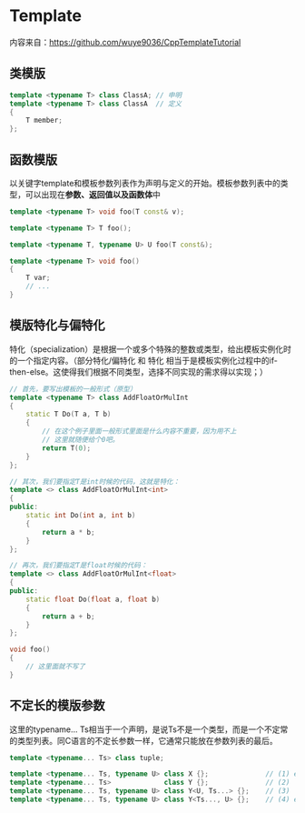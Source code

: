 # Template
内容来自：https://github.com/wuye9036/CppTemplateTutorial

## 类模版
```cpp
template <typename T> class ClassA; // 申明
template <typename T> class ClassA  // 定义
{
    T member;
};

```
## 函数模版
以关键字template和模板参数列表作为声明与定义的开始。模板参数列表中的类型，可以出现在**参数、返回值以及函数体**中
```cpp
template <typename T> void foo(T const& v);

template <typename T> T foo();

template <typename T, typename U> U foo(T const&);

template <typename T> void foo()
{
    T var;
    // ...
}
```
## 模版特化与偏特化
特化（specialization）是根据一个或多个特殊的整数或类型，给出模板实例化时的一个指定内容。（部分特化/偏特化 和 特化 相当于是模板实例化过程中的if-then-else。这使得我们根据不同类型，选择不同实现的需求得以实现；）
```cpp
// 首先，要写出模板的一般形式（原型）
template <typename T> class AddFloatOrMulInt
{
    static T Do(T a, T b)
    {
        // 在这个例子里面一般形式里面是什么内容不重要，因为用不上
        // 这里就随便给个0吧。
        return T(0);
    }
};

// 其次，我们要指定T是int时候的代码，这就是特化：
template <> class AddFloatOrMulInt<int>
{
public:
    static int Do(int a, int b)
    {
        return a * b;
    }
};

// 再次，我们要指定T是float时候的代码：
template <> class AddFloatOrMulInt<float>
{
public:
    static float Do(float a, float b)
    {
        return a + b;
    }
};

void foo()
{
    // 这里面就不写了
}
```

## 不定长的模版参数
这里的typename... Ts相当于一个声明，是说Ts不是一个类型，而是一个不定常的类型列表。同C语言的不定长参数一样，它通常只能放在参数列表的最后。
```cpp
template <typename... Ts> class tuple;

template <typename... Ts, typename U> class X {};              // (1) error!
template <typename... Ts>             class Y {};              // (2)
template <typename... Ts, typename U> class Y<U, Ts...> {};    // (3)
template <typename... Ts, typename U> class Y<Ts..., U> {};    // (4) error!
```
